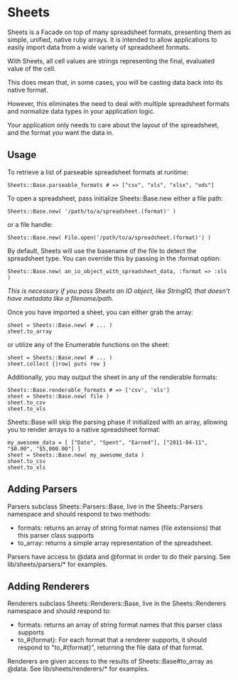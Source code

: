 Sheets
==========

Sheets is a Facade on top of many spreadsheet formats, presenting them as simple, unified, native ruby arrays. It is intended to allow applications to easily import data from a wide variety of spreadsheet formats.

With Sheets, all cell values are strings representing the final, evaluated value of the cell. 

This does mean that, in some cases, you will be casting data back into its native format. 

However, this eliminates the need to deal with multiple spreadsheet formats and normalize data types in your application logic.

Your application only needs to care about the layout of the spreadsheet, and the format *you* want the data in.

Usage
----------

To retrieve a list of parseable spreadsheet formats at runtime:

    Sheets::Base.parseable_formats # => ["csv", "xls", "xlsx", "ods"]

To open a spreadsheet, pass initialize Sheets::Base.new either a file path:

    Sheets::Base.new( '/path/to/a/spreadsheet.(format)' )

or a file handle:

    Sheets::Base.new( File.open('/path/to/a/spreadsheet.(format)') )

By default, Sheets will use the basename of the file to detect the spreadsheet type. You can override this by passing in the :format option:

    Sheets::Base.new( an_io_object_with_spreadsheet_data, :format => :xls )

*This is necessary if you pass Sheets an IO object, like StringIO, that doesn't have metadata like a filename/path.*

Once you have imported a sheet, you can either grab the array:

    sheet = Sheets::Base.new( # ... )
    sheet.to_array

or utilize any of the Enumerable functions on the sheet:

    sheet = Sheets::Base.new( # ... )
    sheet.collect {|row| puts row }

Additionally, you may output the sheet in any of the renderable formats:

    Sheets::Base.renderable_formats # => ['csv', 'xls']
    sheet = Sheets::Base.new( file )
    sheet.to_csv
    sheet.to_xls

Sheets::Base will skip the parsing phase if initialized with an array, allowing you to render arrays to a native spreadsheet format:

    my_awesome_data = [ ["Date", "Spent", "Earned"], ["2011-04-11", "$0.00", "$5,000.00"] ]
    sheet = Sheets::Base.new( my_awesome_data )
    sheet.to_csv
    sheet.to_xls

Adding Parsers
------------

Parsers subclass Sheets::Parsers::Base, live in the Sheets::Parsers namespace and should respond to two methods:

* formats: returns an array of string format names (file extensions) that this parser class supports
* to_array: returns a simple array representation of the spreadsheet.

Parsers have access to @data and @format in order to do their parsing. See lib/sheets/parsers/* for examples.

Adding Renderers
------------

Renderers subclass Sheets::Renderers::Base, live in the Sheets::Renderers namespace and should respond to:

* formats: returns an array of string format names that this parser class supports
* to_#{format}: For each format that a renderer supports, it should respond to "to_#{format}", returning the file data of that format.

Renderers are given access to the results of Sheets::Base#to_array as @data. See lib/sheets/renderers/* for examples.